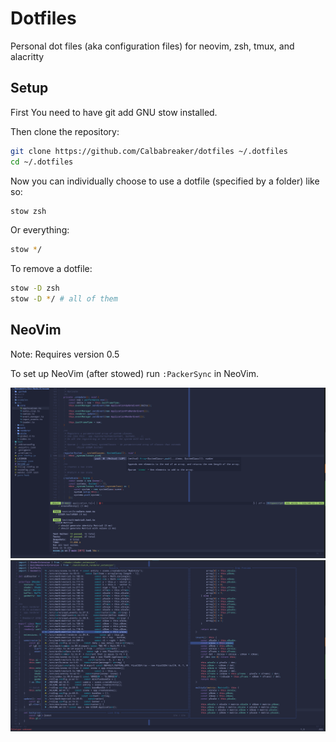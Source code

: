 # Dotfiles

Personal dot files (aka configuration files) for neovim, zsh, tmux, and alacritty

## Setup

First You need to have git add GNU stow installed.

Then clone the repository:

```sh
git clone https://github.com/Calbabreaker/dotfiles ~/.dotfiles
cd ~/.dotfiles
```

Now you can individually choose to use a dotfile (specified by a folder) like so:

```sh
stow zsh
```

Or everything:

```sh
stow */
```

To remove a dotfile:

```sh
stow -D zsh
stow -D */ # all of them
```

## NeoVim

Note: Requires version 0.5

To set up NeoVim (after stowed) run `:PackerSync` in NeoVim.

![screenshot0](./.github/nvim-screenshot0.png)
![screenshot1](./.github/nvim-screenshot1.png)
